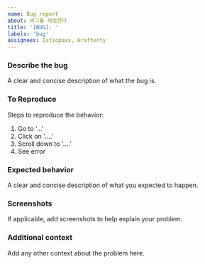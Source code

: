 ```yaml
---
name: Bug report
about: 버그를 제보한다
title: '[BUG]: '
labels: 'bug'
assignees: Istiopaxx, kraftenty
---
```


### Describe the bug

A clear and concise description of what the bug is.

### To Reproduce

Steps to reproduce the behavior:

1. Go to '...'
2. Click on '....'
3. Scroll down to '....'
4. See error

### Expected behavior

A clear and concise description of what you expected to happen.

### Screenshots

If applicable, add screenshots to help explain your problem.

### Additional context

Add any other context about the problem here.
